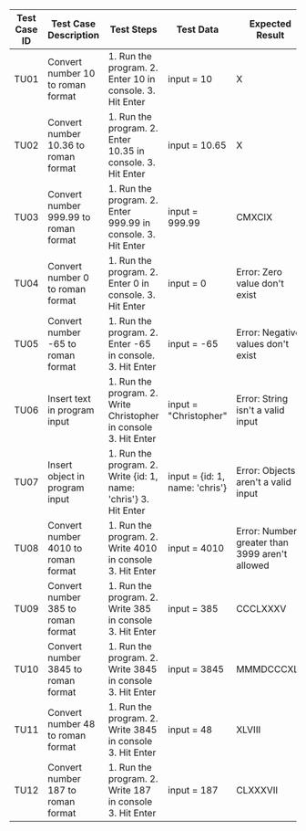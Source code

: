 | **Test Case ID** | **Test Case Description**             | **Test Steps**                                                   | **Test Data**                  | **Expected Result**                             |
|------------------|---------------------------------------|------------------------------------------------------------------|--------------------------------|-------------------------------------------------|
| TU01             | Convert number 10 to roman format     | 1. Run the program. 2. Enter 10 in console. 3. Hit Enter         | input = 10                     | X                                               |
| TU02             | Convert number 10.36 to roman format  | 1. Run the program. 2. Enter 10.35 in console. 3. Hit Enter      | input = 10.65                  | X                                               |
| TU03             | Convert number 999.99 to roman format | 1. Run the program. 2. Enter 999.99 in console. 3. Hit Enter     | input = 999.99                 | CMXCIX                                          |
| TU04             | Convert number 0 to roman format      | 1. Run the program. 2. Enter 0 in console. 3. Hit Enter          | input = 0                      | Error: Zero value don't exist                   |
| TU05             | Convert number -65 to roman format    | 1. Run the program. 2. Enter -65 in console. 3. Hit Enter        | input = -65                    | Error: Negative values don't exist              |
| TU06             | Insert text in program input          | 1. Run the program. 2. Write Christopher in console 3. Hit Enter | input = "Christopher"          | Error: String isn't a valid input               |
| TU07             | Insert object in program input        | 1. Run the program. 2. Write {id: 1, name: 'chris'} 3. Hit Enter | input = {id: 1, name: 'chris'} | Error: Objects aren't a valid input             |
| TU08             | Convert number 4010 to roman format   | 1. Run the program. 2. Write 4010 in console 3. Hit Enter        | input = 4010                   | Error: Numbers greater than 3999 aren't allowed |
| TU09             | Convert number 385 to roman format    | 1. Run the program. 2. Write 385 in console 3. Hit Enter         | input = 385                    | CCCLXXXV                                        |
| TU10             | Convert number 3845 to roman format   | 1. Run the program. 2. Write 3845 in console 3. Hit Enter        | input = 3845                   | MMMDCCCXLV                                      |
| TU11             | Convert number 48 to roman format     | 1. Run the program. 2. Write 3845 in console 3. Hit Enter        | input = 48                     | XLVIII                                          |
| TU12             | Convert number 187 to roman format    | 1. Run the program. 2. Write 187 in console 3. Hit Enter         | input = 187                    | CLXXXVII                                        |